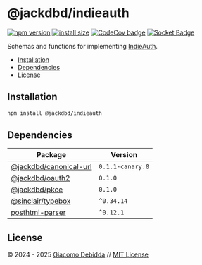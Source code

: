 # @jackdbd/indieauth

[![npm version](https://badge.fury.io/js/@jackdbd%2Findieauth.svg)](https://badge.fury.io/js/@jackdbd%2Findieauth)
[![install size](https://packagephobia.com/badge?p=@jackdbd/indieauth)](https://packagephobia.com/result?p=@jackdbd/indieauth)
[![CodeCov badge](https://codecov.io/gh/jackdbd/rapido/graph/badge.svg?token=BpFF8tmBYS)](https://app.codecov.io/gh/jackdbd/rapido?flags%5B0%5D=indieauth)
[![Socket Badge](https://socket.dev/api/badge/npm/package/@jackdbd/indieauth)](https://socket.dev/npm/package/@jackdbd/indieauth)

Schemas and functions for implementing [IndieAuth](https://indieauth.spec.indieweb.org/).

- [Installation](#installation)
- [Dependencies](#dependencies)
- [License](#license)

## Installation

```sh
npm install @jackdbd/indieauth
```

## Dependencies

| Package | Version |
|---|---|
| [@jackdbd/canonical-url](https://www.npmjs.com/package/@jackdbd/canonical-url) | `0.1.1-canary.0` |
| [@jackdbd/oauth2](https://www.npmjs.com/package/@jackdbd/oauth2) | `0.1.0` |
| [@jackdbd/pkce](https://www.npmjs.com/package/@jackdbd/pkce) | `0.1.0` |
| [@sinclair/typebox](https://www.npmjs.com/package/@sinclair/typebox) | `^0.34.14` |
| [posthtml-parser](https://www.npmjs.com/package/posthtml-parser) | `^0.12.1` |

## License

&copy; 2024 - 2025 [Giacomo Debidda](https://www.giacomodebidda.com/) // [MIT License](https://spdx.org/licenses/MIT.html)
